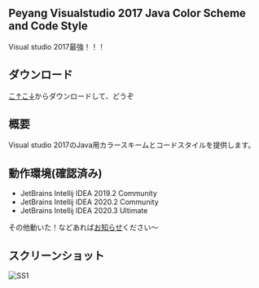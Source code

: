 ## Peyang Visualstudio 2017 Java Color Scheme and Code Style
Visual studio 2017最強！！！

## ダウンロード
[こ↑こ↓](https://github.com/peyang-Celeron/PeyangVS2017Idea/releases)からダウンロードして、どうぞ

## 概要

Visual studio 2017のJava用カラースキームとコードスタイルを提供します。  

## 動作環境\(確認済み\)

+ JetBrains Intellij IDEA 2019.2 Community
+ JetBrains Intellij IDEA 2020.2 Community
+ JetBrains Intellij IDEA 2020.3 Ultimate

その他動いた！などあれば[お知らせ](https://github.com/peyang-Celeron/PeyangVS2017Idea/issues)ください～

## スクリーンショット

![SS1](https://github.com/peyang-Celeron/PeyangVS2017Idea/raw/main/screenshot1.png)
